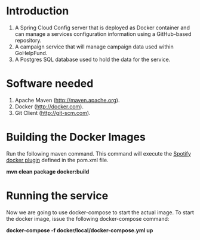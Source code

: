 # Introduction

1.  A Spring Cloud Config server that is deployed as Docker container and can manage a services configuration information using a GitHub-based repository.
3.  A campaign service that will manage campaign data used within GoHelpFund.
4.  A Postgres SQL database used to hold the data for the service.

# Software needed
1.	Apache Maven (http://maven.apache.org).
2.	Docker (http://docker.com). 
3.	Git Client (http://git-scm.com).

# Building the Docker Images
Run the following maven command.  This command will execute the [Spotify docker plugin](https://github.com/spotify/docker-maven-plugin) defined in the pom.xml file.  

   **mvn clean package docker:build**

# Running the service

Now we are going to use docker-compose to start the actual image.  To start the docker image, issue the following docker-compose command:

   **docker-compose -f docker/local/docker-compose.yml up**

